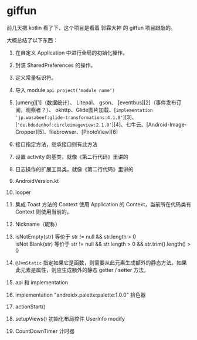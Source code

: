 # giffun
前几天把 kotlin 看了下，这个项目是看着 郭霖大神 的 giffun 项目跟敲的。

大概总结了以下东西：

1. 在自定义 Application 中进行全局的初始化操作。

2. 封装 SharedPreferences 的操作。
3. 定义常量标识符。
4. 导入 module `api project('module name')`
5. [umeng][1]（数据统计）、 Litepal、 gson、 [eventbus][2]（事件发布订阅，观察者？）、 okhttp、Glide图片加载、[`implementation 'jp.wasabeef:glide-transformations:4.1.0'`][3]、[`'de.hdodenhof:circleimageview:2.1.0'`][4]、七牛云、[Android-Image-Cropper][5]、filebrowser、[PhotoView][6]

6. 接口指定方法，继承接口则有此方法
7. 设置 activity 的基类，就像《第二行代码》里讲的
8. 日志操作的扩展工具类，就像《第二行代码》里讲的
9. AndroidVersion.kt

10. looper
11. 集成 Toast 方法的 Context 使用 Application 的 Context，当前所在代码类有 Context 则使用当前的。
12. Nickname（昵称）
13. isNotEmpty(str) 等价于 str != null && str.length > 0  
    isNot Blank(str) 等价于 str != null && str.length > 0 && str.trim().length() > 0
14. `@JvmStatic` 指定如果它是函数，则需要从此元素生成额外的静态方法。如果此元素是属性，则应生成额外的静态 getter / setter 方法。
15. api 和 implementation
16. implementation "androidx.palette:palette:1.0.0" 拾色器
17. actionStart()
18. setupViews() 初始化布局控件 UserInfo modify
19. CountDownTimer 计时器
